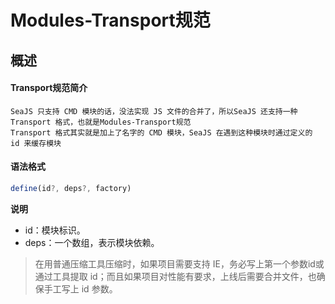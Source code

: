 # Modules-Transport规范

## 概述

#### Transport规范简介

	SeaJS 只支持 CMD 模块的话，没法实现 JS 文件的合并了，所以SeaJS 还支持一种 Transport 格式，也就是Modules-Transport规范
	Transport 格式其实就是加上了名字的 CMD 模块，SeaJS 在遇到这种模块时通过定义的 id 来缓存模块

#### 语法格式

``` js
define(id?, deps?, factory)
```

**说明**

* id：模块标识。
* deps：一个数组，表示模块依赖。

> 在用普通压缩工具压缩时，如果项目需要支持 IE，务必写上第一个参数id或通过工具提取 id；而且如果项目对性能有要求，上线后需要合并文件，也确保手工写上 id 参数。
